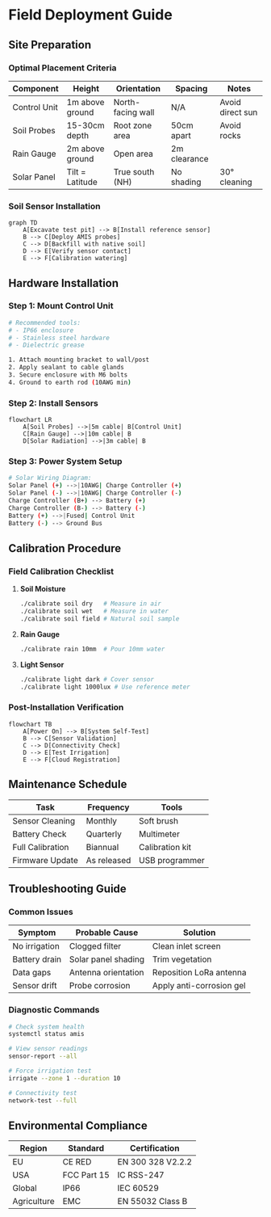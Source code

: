 # Field Deployment Guide

## Site Preparation
### Optimal Placement Criteria
| Component | Height | Orientation | Spacing | Notes |
|-----------|--------|-------------|---------|-------|
| Control Unit | 1m above ground | North-facing wall | N/A | Avoid direct sun |
| Soil Probes | 15-30cm depth | Root zone area | 50cm apart | Avoid rocks |
| Rain Gauge | 2m above ground | Open area | 2m clearance | |
| Solar Panel | Tilt = Latitude | True south (NH) | No shading | 30° cleaning |

### Soil Sensor Installation
```mermaid
graph TD
    A[Excavate test pit] --> B[Install reference sensor]
    B --> C[Deploy AMIS probes]
    C --> D[Backfill with native soil]
    D --> E[Verify sensor contact]
    E --> F[Calibration watering]
```

## Hardware Installation
### Step 1: Mount Control Unit
```bash
# Recommended tools:
# - IP66 enclosure
# - Stainless steel hardware
# - Dielectric grease

1. Attach mounting bracket to wall/post
2. Apply sealant to cable glands
3. Secure enclosure with M6 bolts
4. Ground to earth rod (10AWG min)
```

### Step 2: Install Sensors
```mermaid
flowchart LR
    A[Soil Probes] -->|5m cable| B[Control Unit]
    C[Rain Gauge] -->|10m cable| B
    D[Solar Radiation] -->|3m cable| B
```

### Step 3: Power System Setup
```bash
# Solar Wiring Diagram:
Solar Panel (+) -->|10AWG| Charge Controller (+)
Solar Panel (-) -->|10AWG| Charge Controller (-)
Charge Controller (B+) --> Battery (+)
Charge Controller (B-) --> Battery (-)
Battery (+) -->|Fused| Control Unit
Battery (-) --> Ground Bus
```

## Calibration Procedure
### Field Calibration Checklist
1. **Soil Moisture**
   ```bash
   ./calibrate soil dry   # Measure in air
   ./calibrate soil wet   # Measure in water
   ./calibrate soil field # Natural soil sample
   ```
   
2. **Rain Gauge**
   ```bash
   ./calibrate rain 10mm  # Pour 10mm water
   ```

3. **Light Sensor**
   ```bash
   ./calibrate light dark # Cover sensor
   ./calibrate light 1000lux # Use reference meter
   ```

### Post-Installation Verification
```mermaid
flowchart TB
    A[Power On] --> B[System Self-Test]
    B --> C[Sensor Validation]
    C --> D[Connectivity Check]
    D --> E[Test Irrigation]
    E --> F[Cloud Registration]
```

## Maintenance Schedule
| Task | Frequency | Tools |
|------|-----------|-------|
| Sensor Cleaning | Monthly | Soft brush |
| Battery Check | Quarterly | Multimeter |
| Full Calibration | Biannual | Calibration kit |
| Firmware Update | As released | USB programmer |

## Troubleshooting Guide
### Common Issues
| Symptom | Probable Cause | Solution |
|---------|----------------|----------|
| No irrigation | Clogged filter | Clean inlet screen |
| Battery drain | Solar panel shading | Trim vegetation |
| Data gaps | Antenna orientation | Reposition LoRa antenna |
| Sensor drift | Probe corrosion | Apply anti-corrosion gel |

### Diagnostic Commands
```bash
# Check system health
systemctl status amis

# View sensor readings
sensor-report --all

# Force irrigation test
irrigate --zone 1 --duration 10

# Connectivity test
network-test --full
```

## Environmental Compliance
| Region | Standard | Certification |
|--------|----------|---------------|
| EU | CE RED | EN 300 328 V2.2.2 |
| USA | FCC Part 15 | IC RSS-247 |
| Global | IP66 | IEC 60529 |
| Agriculture | EMC | EN 55032 Class B |
